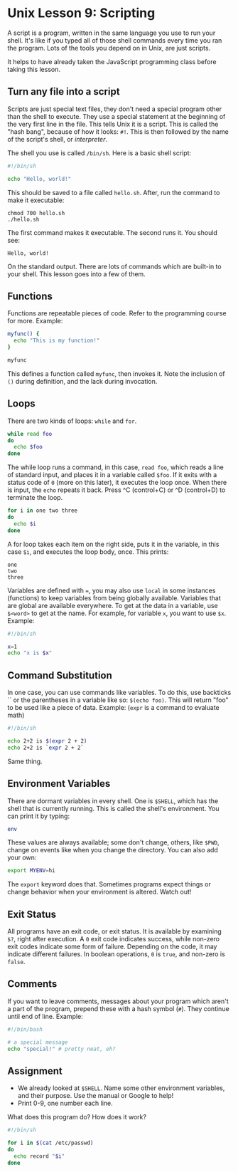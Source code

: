 # Unix Lesson 9: Scripting

A script is a program, written in the same language you use to run your shell. It's like if you typed all of those shell commands every time you ran the program. Lots of the tools you depend on in Unix, are just scripts.

It helps to have already taken the JavaScript programming class before taking this lesson.

## Turn any file into a script

Scripts are just special text files, they don't need a special program other than the shell to execute. They use a special statement at the beginning of the very first line in the file. This tells Unix it is a script. This is called the "hash bang", because of how it looks: `#!`. This is then followed by the name of the script's shell, or _interpreter_.

The shell you use is called `/bin/sh`. Here is a basic shell script:

```bash
#!/bin/sh

echo "Hello, world!"
```

This should be saved to a file called `hello.sh`. After, run the command to make it executable:

    chmod 700 hello.sh
    ./hello.sh

The first command makes it executable. The second runs it. You should see:

    Hello, world!

On the standard output. There are lots of commands which are built-in to your shell. This lesson goes into a few of them.

## Functions

Functions are repeatable pieces of code. Refer to the programming course for more. Example:

```bash
myfunc() {
  echo "This is my function!"
}

myfunc
```

This defines a function called `myfunc`, then invokes it. Note the inclusion of `()` during definition, and the lack during invocation.

## Loops

There are two kinds of loops: `while` and `for`.

```bash
while read foo
do
  echo $foo
done
```

The while loop runs a command, in this case, `read foo`, which reads a line of standard input, and places it in a variable called `$foo`. If it exits with a status code of `0` (more on this later), it executes the loop once. When there is input, the `echo` repeats it back. Press ^C (control+C) or ^D (control+D) to terminate the loop.

```bash
for i in one two three
do
  echo $i
done
```

A for loop takes each item on the right side, puts it in the variable, in this case `$i`, and executes the loop body, once. This prints:

    one
    two
    three

Variables are defined with `=`, you may also use `local` in some instances (functions) to keep variables from being globally available. Variables that are global are available everywhere. To get at the data in a variable, use `$<word>` to get at the name. For example, for variable `x`, you want to use `$x`. Example:

```bash
#!/bin/sh

x=1
echo "x is $x"
```

## Command Substitution

In one case, you can use commands like variables. To do this, use backticks \`\` or the parentheses in a variable like so: `$(echo foo)`. This will return "foo" to be used like a piece of data. Example: (`expr` is a command to evaluate math)

```bash
#!/bin/sh

echo 2+2 is $(expr 2 + 2)
echo 2+2 is `expr 2 + 2`
```

Same thing.

## Environment Variables

There are dormant variables in every shell. One is `$SHELL`, which has the shell that is currently running. This is called the shell's environment. You can print it by typing:

```bash
env
```

These values are always available; some don't change, others, like `$PWD`, change on events like when you change the directory. You can also add your own:

```bash
export MYENV=hi
```

The `export` keyword does that. Sometimes programs expect things or change behavior when your environment is altered. Watch out!

## Exit Status

All programs have an exit code, or exit status. It is available by examining `$?`, right after execution. A `0` exit code indicates success, while non-zero exit codes indicate some form of failure. Depending on the code, it may indicate different failures. In boolean operations, `0` is `true`, and non-zero is `false`.

## Comments

If you want to leave comments, messages about your program which aren't a part of the program, prepend these with a hash symbol (`#`). They continue until end of line. Example:

```bash
#!/bin/bash

# a special message
echo "special!" # pretty neat, eh?
```

## Assignment

-   We already looked at `$SHELL`. Name some other environment variables, and their purpose. Use the manual or Google to help!
-   Print 0-9, one number each line.

What does this program do? How does it work?

```bash
#!/bin/sh

for i in $(cat /etc/passwd)
do
  echo record "$i"
done
```
